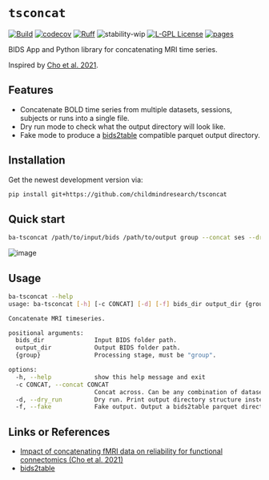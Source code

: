 # `tsconcat`

[![Build](https://github.com/childmindresearch/tsconcat/actions/workflows/test.yaml/badge.svg?branch=main)](https://github.com/childmindresearch/tsconcat/actions/workflows/test.yaml?query=branch%3Amain)
[![codecov](https://codecov.io/gh/childmindresearch/tsconcat/branch/main/graph/badge.svg?token=22HWWFWPW5)](https://codecov.io/gh/childmindresearch/tsconcat)
[![Ruff](https://img.shields.io/endpoint?url=https://raw.githubusercontent.com/astral-sh/ruff/main/assets/badge/v2.json)](https://github.com/astral-sh/ruff)
![stability-wip](https://img.shields.io/badge/stability-work_in_progress-lightgrey.svg)
[![L-GPL License](https://img.shields.io/badge/license-L--GPL-blue.svg)](LICENSE)
[![pages](https://img.shields.io/badge/api-docs-blue)](https://childmindresearch.github.io/tsconcat)

BIDS App and Python library for concatenating MRI time series.

Inspired by [Cho et al. 2021](https://doi.org/10.1016/j.neuroimage.2020.117549).

## Features

- Concatenate BOLD time series from multiple datasets, sessions, subjects or runs into a single file.
- Dry run mode to check what the output directory will look like.
- Fake mode to produce a [bids2table](https://github.com/childmindresearch/bids2table) compatible parquet output directory.

## Installation

<!--
Install this package via:

```sh
pip install tsconcat
```

Or -->Get the newest development version via:

```sh
pip install git+https://github.com/childmindresearch/tsconcat
```

## Quick start

```sh
ba-tsconcat /path/to/input/bids /path/to/output group --concat ses --dry_run
```

![image](https://github.com/childmindresearch/tsconcat/assets/33600480/501037b0-77c6-40fe-bc7d-a3575944b0c6)

## Usage

```sh
ba-tsconcat --help
usage: ba-tsconcat [-h] [-c CONCAT] [-d] [-f] bids_dir output_dir {group}

Concatenate MRI timeseries.

positional arguments:
  bids_dir              Input BIDS folder path.
  output_dir            Output BIDS folder path.
  {group}               Processing stage, must be "group".

options:
  -h, --help            show this help message and exit
  -c CONCAT, --concat CONCAT
                        Concat across. Can be any combination of dataset, sub, ses, run separated by spaces. Output data will be grouped by the set difference.
  -d, --dry_run         Dry run. Print output directory structure instead of actually doing something. If this is enabled 'bids_dir' may be a path to a bids2table parquet directory.
  -f, --fake            Fake output. Output a bids2table parquet directory instead of actually doing something.
```

## Links or References

- [Impact of concatenating fMRI data on reliability for functional connectomics (Cho et al. 2021)](https://doi.org/10.1016/j.neuroimage.2020.117549)
- [bids2table](https://github.com/childmindresearch/bids2table)
